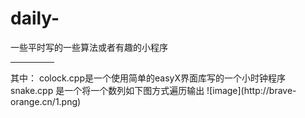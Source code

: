 # daily-
一些平时写的一些算法或者有趣的小程序
<hr size=3 width="70" />
其中：
colock.cpp是一个使用简单的easyX界面库写的一个小时钟程序
snake.cpp 是一个将一个数列如下图方式遍历输出
![image](http://brave-orange.cn/1.png)

